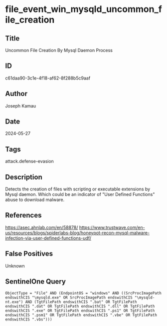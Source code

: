 # file_event_win_mysqld_uncommon_file_creation

## Title
Uncommon File Creation By Mysql Daemon Process

## ID
c61daa90-3c1e-4f18-af62-8f288b5c9aaf

## Author
Joseph Kamau

## Date
2024-05-27

## Tags
attack.defense-evasion

## Description
Detects the creation of files with scripting or executable extensions by Mysql daemon.
Which could be an indicator of "User Defined Functions" abuse to download malware.


## References
https://asec.ahnlab.com/en/58878/
https://www.trustwave.com/en-us/resources/blogs/spiderlabs-blog/honeypot-recon-mysql-malware-infection-via-user-defined-functions-udf/

## False Positives
Unknown

## SentinelOne Query
```
ObjectType = "File" AND (EndpointOS = "windows" AND ((SrcProcImagePath endswithCIS "\mysqld.exe" OR SrcProcImagePath endswithCIS "\mysqld-nt.exe") AND (TgtFilePath endswithCIS ".bat" OR TgtFilePath endswithCIS ".dat" OR TgtFilePath endswithCIS ".dll" OR TgtFilePath endswithCIS ".exe" OR TgtFilePath endswithCIS ".ps1" OR TgtFilePath endswithCIS ".psm1" OR TgtFilePath endswithCIS ".vbe" OR TgtFilePath endswithCIS ".vbs")))

```